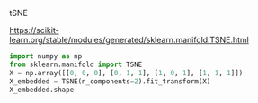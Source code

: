 
tSNE

https://scikit-learn.org/stable/modules/generated/sklearn.manifold.TSNE.html


```python
import numpy as np
from sklearn.manifold import TSNE
X = np.array([[0, 0, 0], [0, 1, 1], [1, 0, 1], [1, 1, 1]])
X_embedded = TSNE(n_components=2).fit_transform(X)
X_embedded.shape
```

